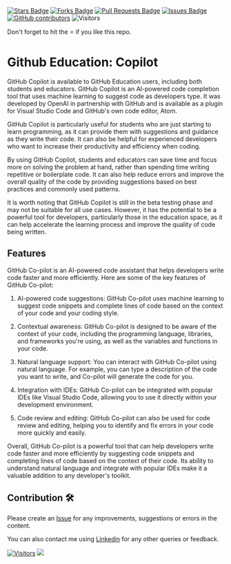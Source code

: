 <a href="https://github.com/drshahizan/learn-github/stargazers"><img src="https://img.shields.io/github/stars/drshahizan/learn-github" alt="Stars Badge"/></a>
<a href="https://github.com/drshahizan/learn-github/network/members"><img src="https://img.shields.io/github/forks/drshahizan/learn-github" alt="Forks Badge"/></a>
<a href="https://github.com/drshahizan/learn-github/pulls"><img src="https://img.shields.io/github/issues-pr/drshahizan/learn-github" alt="Pull Requests Badge"/></a>
<a href="https://github.com/drshahizan/learn-github/issues"><img src="https://img.shields.io/github/issues/drshahizan/learn-github" alt="Issues Badge"/></a>
<a href="https://github.com/drshahizan/learn-github/graphs/contributors"><img alt="GitHub contributors" src="https://img.shields.io/github/contributors/drshahizan/learn-github?color=2b9348"></a>
![Visitors](https://api.visitorbadge.io/api/visitors?path=https%3A%2F%2Fgithub.com%2Flearn-github&labelColor=%23d9e3f0&countColor=%23697689&style=flat)

Don't forget to hit the :star: if you like this repo.

# Github Education: Copilot

GitHub Copilot is available to GitHub Education users, including both students and educators. GitHub Copilot is an AI-powered code completion tool that uses machine learning to suggest code as developers type. It was developed by OpenAI in partnership with GitHub and is available as a plugin for Visual Studio Code and GitHub's own code editor, Atom.

GitHub Copilot is particularly useful for students who are just starting to learn programming, as it can provide them with suggestions and guidance as they write their code. It can also be helpful for experienced developers who want to increase their productivity and efficiency when coding.

By using GitHub Copilot, students and educators can save time and focus more on solving the problem at hand, rather than spending time writing repetitive or boilerplate code. It can also help reduce errors and improve the overall quality of the code by providing suggestions based on best practices and commonly used patterns.

It is worth noting that GitHub Copilot is still in the beta testing phase and may not be suitable for all use cases. However, it has the potential to be a powerful tool for developers, particularly those in the education space, as it can help accelerate the learning process and improve the quality of code being written.

## Features
GitHub Co-pilot is an AI-powered code assistant that helps developers write code faster and more efficiently. Here are some of the key features of GitHub Co-pilot:

1. AI-powered code suggestions: GitHub Co-pilot uses machine learning to suggest code snippets and complete lines of code based on the context of your code and your coding style.

2. Contextual awareness: GitHub Co-pilot is designed to be aware of the context of your code, including the programming language, libraries, and frameworks you're using, as well as the variables and functions in your code.

3. Natural language support: You can interact with GitHub Co-pilot using natural language. For example, you can type a description of the code you want to write, and Co-pilot will generate the code for you.

4. Integration with IDEs: GitHub Co-pilot can be integrated with popular IDEs like Visual Studio Code, allowing you to use it directly within your development environment.

5. Code review and editing: GitHub Co-pilot can also be used for code review and editing, helping you to identify and fix errors in your code more quickly and easily.

Overall, GitHub Co-pilot is a powerful tool that can help developers write code faster and more efficiently by suggesting code snippets and completing lines of code based on the context of their code. Its ability to understand natural language and integrate with popular IDEs make it a valuable addition to any developer's toolkit.

## Contribution 🛠️
Please create an [Issue](https://github.com/drshahizan/learn-github/issues) for any improvements, suggestions or errors in the content.

You can also contact me using [Linkedin](https://www.linkedin.com/in/drshahizan/) for any other queries or feedback.

[![Visitors](https://api.visitorbadge.io/api/visitors?path=https%3A%2F%2Fgithub.com%2Fdrshahizan&labelColor=%23697689&countColor=%23555555&style=plastic)](https://visitorbadge.io/status?path=https%3A%2F%2Fgithub.com%2Fdrshahizan)
![](https://hit.yhype.me/github/profile?user_id=81284918)


